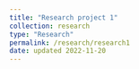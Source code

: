 ```yaml
---
title: "Research project 1"
collection: research
type: "Research"
permalink: /research/research1
date: updated 2022-11-20
---
```


